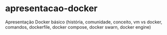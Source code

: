 # apresentacao-docker
Apresentação Docker básico (história, comunidade, conceito, vm vs docker, comandos, dockerfile, docker compose, docker swarn, docker engine) 
